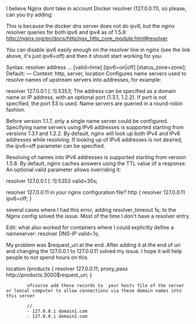 I believe Nginx dont take in account Docker resolver (127.0.0.11), so please, can you try adding:

This is because the docker dns server does not do ipv6, but the nginx resolver queries for both ipv6 and ipv4 as of 1.5.8: http://nginx.org/en/docs/http/ngx_http_core_module.html#resolver

You can disable ipv6 easily enough on the resolver line in nginx (see the link above, it's just ipv6=off) and then it should start working for you.

Syntax:	resolver address ... [valid=time] [ipv6=on|off] [status_zone=zone];
Default:	—
Context:	http, server, location
Configures name servers used to resolve names of upstream servers into addresses, for example:

resolver 127.0.0.1 [::1]:5353;
The address can be specified as a domain name or IP address, with an optional port (1.3.1, 1.2.2). If port is not specified, the port 53 is used. Name servers are queried in a round-robin fashion.

Before version 1.1.7, only a single name server could be configured. Specifying name servers using IPv6 addresses is supported starting from versions 1.3.1 and 1.2.2.
By default, nginx will look up both IPv4 and IPv6 addresses while resolving. If looking up of IPv6 addresses is not desired, the ipv6=off parameter can be specified.

Resolving of names into IPv6 addresses is supported starting from version 1.5.8.
By default, nginx caches answers using the TTL value of a response. An optional valid parameter allows overriding it:

resolver 127.0.0.1 [::1]:5353 valid=30s;


resolver 127.0.0.11
in your nginx configuration file?
http {
    resolver 127.0.0.11 ipv6=off;
}

 several cases where I had this error, adding resolver_timeout 1s; to the Nginx config solved the issue. Most of the time I don't have a resolver entry.

Edit: what also worked for containers where I could explicitly define a nameserver: resolver DNS-IP valid=1s;


My problem was $request_uri at the end. After adding it at the end of uri and changing the 127.0.0.1 to 127.0.0.11 solved my issue. I hope it will help people to not spend hours on this.

location /products {
            resolver 127.0.0.11;
            proxy_pass http://products:3000$request_uri;
            }



            ofcourse add these records to  your hosts file of the server or loocal computer to allow connections via these domain names into this server

            //
            - 127.0.0.1 domain1.com
            - 127.0.0.1 domain2.com